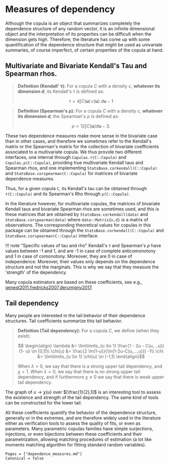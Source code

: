 # Measures of dependency


Although the copula is an object that summarizes completely the dependence structure of any random vector, it is an infinite dimensional object and the interpretation of its properties can be difficult when the dimension gets high. Therefore, the literature has come up with some quantification of the dependence structure that might be used as univariate summaries, of course imperfect, of certain properties of the copula at hand. 



## Multivariate and Bivariate Kendall's Tau and Spearman rhos. 



> **Definition (Kendall' τ):** For a copula $C$ with a density $c$, **whatever its dimension $d$**, its Kendall's τ is defined as: 
> 
>$$\tau = 4 \int C(\bm u) \, c(\bm u) \;d\bm u -1$$

> **Definition (Spearman's ρ):** For a copula $C$ with a density $c$, **whatever its dimension $d$**, the Spearman's ρ is defined as: 
>
> $$\rho = 12 \int C(\bm u) d\bm u -3.$$

These two dependence measures make more sense in the bivariate case than in other cases, and therefore we sometimes refer to the Kendall's matrix or the Spearman's matrix for the collection of bivariate coefficients associated to a multivariate copula. We thus provide two different interfaces, one internal through `Copulas.τ(C::Copula)` and `Copulas.ρ(C::Copula)`, providing true multivariate Kendall taus and Spearman rhos, and one implementing `StatsBase.corkendall(C::Copula)` and `StatsBase.corspearman(C::Copula)` for matrices of bivariate dependence measures. 

Thus, for a given copula `C`, its Kendall's tau can be obtained through `τ(C::Copula)` and its Spearman's Rho through `ρ(C::Copula)`. 

In the literature however, for multivariate copulas, the matrices of bivariate Kendall taus and bivariate Spearman rhos are sometimes used, and this is these matrices that are obtained by `StatsBase.corkendall(data)` and `StatsBase.corspearman(data)` where `data::Matrix{n,d}` is a matrix of observations. The corresponding theoretical values for copulas in this package can be obtained through the `StatsBase.corkendall(C::Copula)` and `StatsBase.corspearman(C::Copula)` interface.



!!! note "Specific values of tau and rho"
    Kendall's $\tau$ and Spearman's $\rho$ have values between -1 and 1, and are -1 in case of complete anticomonotony and 1 in case of comonotony. Moreover, they are 0 in case of independence. Moreover, their values only depends on the dependence structure and not the marginals. This is why we say that they measure the 'strength' of the dependency.


Many copula estimators are based on these coefficients, see e.g., [genest2011,fredricks2007,derumigny2017](@cite).


## Tail dependency

Many people are interested in the tail behavior of their dependence structures. Tail coefficients summarize this tail behavior.

>**Definition (Tail dependency):** For a copula $C$, we define (when they exist):
> ```math
>  \begin{align}
>    \lambda &= \lim\limits_{u \to 1} \frac{1 - 2u - C(u,..,u)}{1- u} \in [0,1]\\
>    \chi(u) &= \frac{2 \ln(1-u)}{\ln(1-2u-C(u,...,u))} -1\\
>    \chi &= \lim\limits_{u \to 1} \chi(u) \in [-1,1]
>  \end{align}
>```
> When $\lambda > 0$, we say that there is a strong upper tail dependency, and $\chi = 1$. When $\lambda = 0$, we say that there is no strong upper tail dependency, and if furthermore $\chi \neq 0$ we say that there is weak upper tail dependency.

The graph of $u \to \chi(u)$ over $[\frac{1}{2},1]$ is an interesting tool to assess the existence and strength of the tail dependency. The same kind of tools can be constructed for the lower tail. 

All these coefficients quantify the behavior of the dependence structure, generally or in the extremes, and are therefore widely used in the literature either as verification tools to assess the quality of fits, or even as parameters. Many parametric copulas families have simple surjections, injections, or even bijections between these coefficients and their parametrization, allowing matching procedures of estimation (a lot like moments matching algorithm for fitting standard random variables).


```@bibliography
Pages = ["dependence_measures.md"]
Canonical = false
```